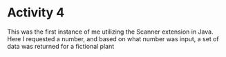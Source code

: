 # Activity 4

This was the first instance of me utilizing the Scanner extension in Java. Here I requested a number, and based on what number was input, a set of data was returned for a fictional plant
